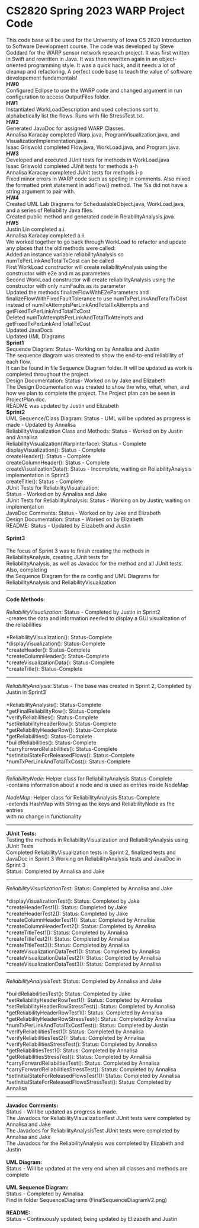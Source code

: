 # CS2820 Spring 2023 WARP Project Code
This code base will be used for the University of Iowa CS 2820 Introduction to Software
Development course. The code was developed by Steve Goddard for the WARP sensor network 
research project. It was first written in Swift and rewritten in Java. It was then 
rewritten again in an object-oriented programming style. It was a quick
hack, and it needs a lot of cleanup and refactoring. A perfect code base to teach
the value of software developement fundamentals!
<br>
**HW0**
<br>
Configured Eclipse to use the WARP code and changed argument in run configuration to access
 OutputFiles folder.
<br>
**HW1**
<br>
Instantiated WorkLoadDescription and used collections sort to alphabetically list the flows.
 Runs with file StressTest.txt. 
<br>
**HW2**
<br>
Generated JavaDoc for assigned WARP Classes. 
<br>
Annalisa Karacay completed Warp.java, ProgramVisualization.java, and VisualizationImplementation.java.
<br>
Isaac Griswold completed Flow.java, WorkLoad.java, and Program.java.
<br>
**HW3**
<br>
Developed and executed JUnit tests for methods in WorkLoad.java
<br>
Isaac Griswold completed JUnit tests for methods a-h
<br>
Annalisa Karacay completed JUnit tests for methods i-p
<br>
Fixed minor errors in WARP code such as spelling in comments. Also mixed the formatted print 
statement in addFlow() method. The %s did not have a string argument to pair with.
<br>
**HW4**
<br>
Created UML Lab Diagrams for SchedualableObject.java, WorkLoad.java, and a series of Reliability Java files. 
<br>
Created public method and generated code in RelabilityAnalysis.java.
<br>
**HW5**
<br>
Justin Lin completed a.i.
<br>
Annalisa Karacay completed a.ii.
<br>
We worked together to go back through WorkLoad to refactor and update any places that the old methods were called:
<br>
Added an instance variable reliabilityAnalysis so numTxPerLinkAndTotalTxCost can be called
<br>
First WorkLoad constructor will create reliabilityAnalysis using the constructor with e2e and m as parameters
<br>
Second WorkLoad constructor will create reliabilityAnalysis using the constructor with only numFaults as its parameter
<br>
Updated the methods finalizeFlowWithE2eParameters and finalizeFlowWithFixedFaultTolerance to use numTxPerLinkAndTotalTxCost
<br>
instead of numTxAttemptsPerLinkAndTotalTxAttempts and getFixedTxPerLinkAndTotalTxCost
<br>
Deleted numTxAttemptsPerLinkAndTotalTxAttempts and getFixedTxPerLinkAndTotalTxCost
<br>
Updated JavaDocs
<br>
Updated UML Diagrams
<br>
**Sprint1**
<br>
Sequence Diagram: Status- Working on by Annalisa and Justin
<br>
The sequence diagram was created to show the end-to-end reliability of each flow.
<br>
It can be found in file Sequence Diagram folder. It will be updated as work is completed throughout the project.
<br>
Design Documentation: Status- Worked on by Jake and Elizabeth
<br>
The Design Documentation was created to show the who, what, when, and how we plan to complete the project.
The Project plan can be seen in ProjectPlan.doc.
<br>
README was updated by Justin and Elizabeth 
<br>
**Sprint2**
<br>
UML Sequence/Class Diagram: Status - UML will be updated as progress is made - Updated by Annalisa
<br>
ReliabilityVisualization Class and Methods: Status - Worked on by Justin and Annalisa
<br>
ReliabilityVisualization(WarpInterface): Status - Complete
<br>
displayVisualization(): Status - Complete
<br>
createHeader(): Status - Complete
<br>
createColumnHeader(): Status - Complete
<br>
createVisualizationData(): Status - Incomplete, waiting on ReliabilityAnalysis implementation in Sprint3
<br>
createTitle(): Status - Complete
<br>
JUnit Tests for ReliabilityVisualization:
<br>
Status - Worked on by Annalisa and Jake
<br>
JUnit Tests for ReliabilityAnalysis: Status - Working on by Justin; waiting on implementation
<br>
JavaDoc Comments: Status - Worked on by Jake and Elizabeth
<br>
Design Documentation: Status - Worked on by Elizabeth
<br>
README: Status - Updated by Elizabeth and Justin
<br>
<br>
**Sprint3**
<br>
<br>
The focus of Sprint 3 was to finish creating the methods in ReliabilityAnalysis, creating JUnit tests for
<br>
ReliabilityAnalysis, as well as Javadoc for the method and all JUnit tests. Also, completing
<br>
the Sequence Diagram for the ra config and UML Diagrams for ReliabilityAnalysis and ReliabilityVisualization
<br>

___
__Code Methods:__
<br>
<br>
*ReliabilityVisualization*: Status - Completed by Justin in Sprint2
<br>
-creates the data and information needed to display a GUI visualization of the reliabilities
<br>
<br>
*ReliabilityVisualization(): Status-Complete
<br>
*displayVisualization(): Status-Complete
<br>
*createHeader(): Status-Complete
<br>
*createColumnHeader(): Status-Complete
<br>
*createVisualizationData(): Status-Complete
<br>
*createTitle(): Status-Complete
<br>
___
*ReliabilityAnalysis*: Status - The base was created in Sprint 2, Completed by Justin in Sprint3
<br>
<br>
*ReliabilityAnalysis(): Status-Complete
<br>
*getFinalReliabilityRow(): Status-Complete
<br>
*verifyReliabilities(): Status-Complete
<br>
*setReliabilityHeaderRow(): Status-Complete
<br>
*getReliabilityHeaderRow(): Status-Complete
<br>
*getReliabilities(): Status-Complete
<br>
*buildReliabilities(): Status-Complete
<br>
*carryForwardReliabilities(): Status-Complete
<br>
*setInitialStateForReleasedFlows(): Status-Complete
<br>
*numTxPerLinkAndTotalTxCost(): Status-Complete
<br>
___
*ReliabilityNode*: Helper class for ReliabilityAnalysis Status-Complete
<br>
-contains information about a node and is used as entries inside NodeMap
<br>
<br>
*NodeMap*: Helper class for ReliabilityAnalysis Status-Complete
<br>
-extends HashMap with String as the keys and ReliabilityNode as the entries
<br>
with no change in functionality
<br>
___
__JUnit Tests:__
<br>
Testing the methods in ReliabilityVisualization and ReliabilityAnalysis using JUnit Tests
<br>
Completed ReliabilityVisualization tests in Sprint 2, finalized tests and JavaDoc in Sprint 3
Working on ReliabilityAnalysis tests and JavaDoc in Sprint 3
<br> 
Status: Completed by Annalisa and Jake
<br>
___
*ReliabilityVisualizationTest*: Status: Completed by Annalisa and Jake
<br>
<br>
*displayVisualizationTest(): Status: Completed by Jake
<br>
*createHeaderTest1(): Status: Completed by Jake
<br>
*createHeaderTest2(): Status: Completed by Jake
<br>
*createColumnHeaderTest1(): Status: Completed by Annalisa
<br>
*createColumnHeaderTest2(): Status: Completed by Annalisa
<br>
*createTitleTest1(): Status: Completed by Annalisa
<br>
*createTitleTest2(): Status: Completed by Annalisa
<br>
*createTitleTest3(): Status: Completed by Annalisa
<br>
*createVisualizationDataTest1(): Status: Completed by Annalisa
<br>
*createVisualizationDataTest2(): Status: Completed by Annalisa
<br>
*createVisualizationDataTest3(): Status: Completed by Annalisa
<br>
_____
*ReliabilityAnalysisTest*: Status: Completed by Annalisa and Jake
<br>
<br>
*buildReliabilitiesTest(): Status: Completed by Jake
<br>
*setReliabilityHeaderRowTest1(): Status: Completed by Annalisa
<br>
*setReliabilityHeaderRowStressTest(): Status: Completed by Annalisa
<br>
*getReliabilityHeaderRowTest1(): Status: Completed by Annalisa
<br>
*getReliabilityHeaderRowStressTest(): Status: Completed by Annalisa
<br>
*numTxPerLinkAndTotalTxCostTest(): Status: Completed by Justin
<br>
*verifyReliabilitiesTest1(): Status: Completed by Annalisa
<br>
*verifyReliabilitiesTest2(): Status: Completed by Annalisa
<br>
*verifyReliabilitiesStressTest(): Status: Completed by Annalisa
<br>
*getReliabilitiesTest1(): Status: Completed by Annalisa
<br>
*getReliabilitiesStressTest(): Status: Completed by Annalisa
<br>
*carryForwardReliabiltiesTest(): Status: Completed by Annalisa
<br>
*carryForwardReliabilitiesStressTest(): Status: Completed by Annalisa
<br>
*setInitialStateForReleasedFlowsTest1(): Status: Completed by Annalisa
<br>
*setInitialStateForReleasedFlowsStressTest(): Status: Completed by Annalisa
<br>
___
__Javadoc Comments:__
<br>
Status - Will be updated as progress is made.
<br>
The Javadocs for ReliabilityVisualizationTest JUnit tests were completed by Annalisa and Jake
<br>
The Javadocs for ReliabilityAnalysisTest JUnit tests were completed by Annalisa and Jake
<br>
The Javadocs for the ReliabilityAnalysis was completed by Elizabeth and Justin
<br>
<br>
__UML Diagram:__
<br>
Status - Will be updated at the very end when all classes and methods are complete
<br>
<br>
__UML Sequence Diagram:__
<br>
Status - Completed by Annalisa
<br>
Find in folder SequenceDiagrams (FinalSequenceDiagramV2.png)
<br>
<br>
__README:__
<br>
Status - Continuously updated; being updated by Elizabeth and Justin
<br>
